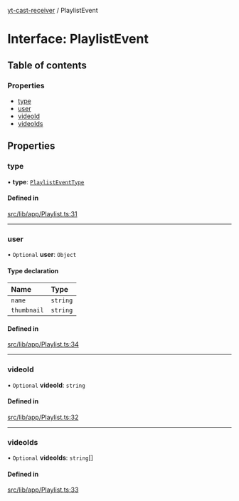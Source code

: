 [yt-cast-receiver](../README.md) / PlaylistEvent

# Interface: PlaylistEvent

## Table of contents

### Properties

- [type](PlaylistEvent.md#type)
- [user](PlaylistEvent.md#user)
- [videoId](PlaylistEvent.md#videoid)
- [videoIds](PlaylistEvent.md#videoids)

## Properties

### type

• **type**: [`PlaylistEventType`](../README.md#playlisteventtype)

#### Defined in

[src/lib/app/Playlist.ts:31](https://github.com/patrickkfkan/yt-cast-receiver/blob/91904fb/src/lib/app/Playlist.ts#L31)

___

### user

• `Optional` **user**: `Object`

#### Type declaration

| Name | Type |
| :------ | :------ |
| `name` | `string` |
| `thumbnail` | `string` |

#### Defined in

[src/lib/app/Playlist.ts:34](https://github.com/patrickkfkan/yt-cast-receiver/blob/91904fb/src/lib/app/Playlist.ts#L34)

___

### videoId

• `Optional` **videoId**: `string`

#### Defined in

[src/lib/app/Playlist.ts:32](https://github.com/patrickkfkan/yt-cast-receiver/blob/91904fb/src/lib/app/Playlist.ts#L32)

___

### videoIds

• `Optional` **videoIds**: `string`[]

#### Defined in

[src/lib/app/Playlist.ts:33](https://github.com/patrickkfkan/yt-cast-receiver/blob/91904fb/src/lib/app/Playlist.ts#L33)
